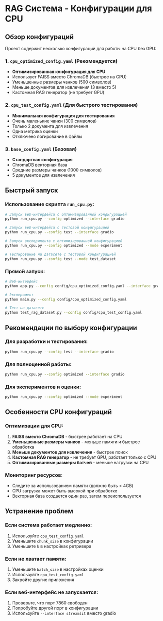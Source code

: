 # RAG Система - Конфигурации для CPU

## Обзор конфигураций

Проект содержит несколько конфигураций для работы на CPU без GPU:

### 1. `cpu_optimized_config.yaml` (Рекомендуется)
- **Оптимизированная конфигурация для CPU**
- Использует FAISS вместо ChromaDB (быстрее на CPU)
- Уменьшенные размеры чанков (500 символов)
- Меньше документов для извлечения (3 вместо 5)
- Кастомная RAG генератор (не требует GPU)

### 2. `cpu_test_config.yaml` (Для быстрого тестирования)
- **Минимальная конфигурация для тестирования**
- Очень маленькие чанки (300 символов)
- Только 2 документа для извлечения
- Одна метрика оценки
- Отключено логирование в файлы

### 3. `base_config.yaml` (Базовая)
- **Стандартная конфигурация**
- ChromaDB векторная база
- Средние размеры чанков (1000 символов)
- 5 документов для извлечения

## Быстрый запуск

### Использование скрипта `run_cpu.py`:

```bash
# Запуск веб-интерфейса с оптимизированной конфигурацией
python run_cpu.py --config optimized --interface gradio

# Запуск веб-интерфейса с тестовой конфигурацией
python run_cpu.py --config test --interface gradio

# Запуск эксперимента с оптимизированной конфигурацией
python run_cpu.py --config optimized --mode experiment

# Тестирование на датасете с тестовой конфигурацией
python run_cpu.py --config test --mode test_dataset
```

### Прямой запуск:

```bash
# Веб-интерфейс
python app.py --config config/cpu_optimized_config.yaml --interface gradio

# Эксперимент
python main.py --config config/cpu_optimized_config.yaml

# Тест на датасете
python test_rag_dataset.py --config config/cpu_test_config.yaml
```

## Рекомендации по выбору конфигурации

### Для разработки и тестирования:
```bash
python run_cpu.py --config test --interface gradio
```

### Для полноценной работы:
```bash
python run_cpu.py --config optimized --interface gradio
```

### Для экспериментов и оценки:
```bash
python run_cpu.py --config optimized --mode experiment
```

## Особенности CPU конфигураций

### Оптимизации для CPU:
1. **FAISS вместо ChromaDB** - быстрее работает на CPU
2. **Уменьшенные размеры чанков** - меньше памяти и быстрее обработка
3. **Меньше документов для извлечения** - быстрее поиск
4. **Кастомная RAG генератор** - не требует GPU, работает только с CPU
5. **Оптимизированные размеры батчей** - меньше нагрузки на CPU

### Мониторинг ресурсов:
- Следите за использованием памяти (должно быть < 4GB)
- CPU загрузка может быть высокой при обработке
- Векторная база создается один раз, затем переиспользуется

## Устранение проблем

### Если система работает медленно:
1. Используйте `cpu_test_config.yaml`
2. Уменьшите `chunk_size` в конфигурации
3. Уменьшите `k` в настройках ретривера

### Если не хватает памяти:
1. Уменьшите `batch_size` в настройках оценки
2. Используйте `cpu_test_config.yaml`
3. Закройте другие приложения

### Если веб-интерфейс не запускается:
1. Проверьте, что порт 7860 свободен
2. Попробуйте другой порт в конфигурации
3. Используйте `--interface streamlit` вместо gradio






